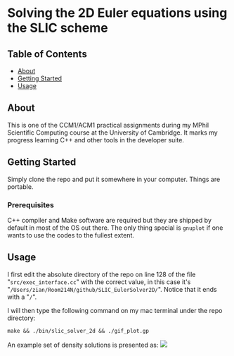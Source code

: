 # Solving the 2D Euler equations using the SLIC scheme

## Table of Contents

- [About](#about)
- [Getting Started](#getting_started)
- [Usage](#usage)

## About <a name = "about"></a>

This is one of the CCM1/ACM1 practical assignments during my MPhil Scientific Computing course at the University of Cambridge. It marks my progress learning C++ and other tools in the developer suite.

## Getting Started <a name = "getting_started"></a>

Simply clone the repo and put it somewhere in your computer. Things are portable.

### Prerequisites

C++ compiler and Make software are required but they are shipped by default in most of the OS out there. The only thing special is `gnuplot` if one wants to use the codes to the fullest extent.

## Usage <a name = "usage"></a>

I first edit the absolute directory of the repo on line 128 of the file "`src/exec_interface.cc`" with the correct value, in this case it's "`/Users/zian/Room214N/github/SLIC_EulerSolver2D/`". Notice that it ends with a "`/`".

I will then type the following command on my mac terminal under the repo directory:

````
make && ./bin/slic_solver_2d && ./gif_plot.gp
````

An example set of density solutions is presented as:
![](https://github.com/zianonlyhk/SLIC_EulerSolver2D/rhoPlot.gif)